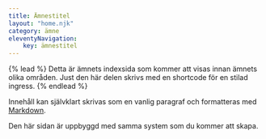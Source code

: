 ```yaml
---
title: Ämnestitel
layout: "home.njk"
category: ämne
eleventyNavigation:
    key: ämnestitel
---
```

{% lead %}
Detta är ämnets indexsida som kommer att visas innan ämnets olika områden.
Just den här delen skrivs med en shortcode för en stilad ingress.
{% endlead %}

Innehåll kan självklart skrivas som en vanlig paragraf och formatteras med [Markdown](https://www.markdownguide.org/).

Den här sidan är uppbyggd med samma system som du kommer att skapa.